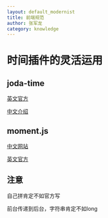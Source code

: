 ```yaml
--- 
layout: default_modernist
title: 前端规范
author: 张军龙
category: knowledge
---
```

# 时间插件的灵活运用

## joda-time
[英文官方](url=http://www.joda.org/joda-time/)

[中文介绍](url=http://www.ibm.com/developerworks/cn/java/j-jodatime.html)
## moment.js
[中文网站](url=http://momentjs.cn/)

[英文官方](url=http://momentjs.com/)

## 注意
自己拼肯定不如官方写

前台传递到后台，字符串肯定不如long